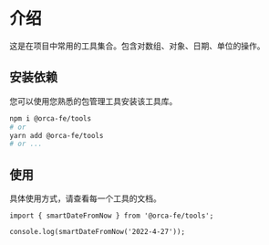 # 介绍

这是在项目中常用的工具集合。包含对数组、对象、日期、单位的操作。

## 安装依赖

您可以使用您熟悉的包管理工具安装该工具库。

```bash
npm i @orca-fe/tools
# or
yarn add @orca-fe/tools
# or ...
```

## 使用

具体使用方式，请查看每一个工具的文档。

```tsx | pure
import { smartDateFromNow } from '@orca-fe/tools';

console.log(smartDateFromNow('2022-4-27'));
```
